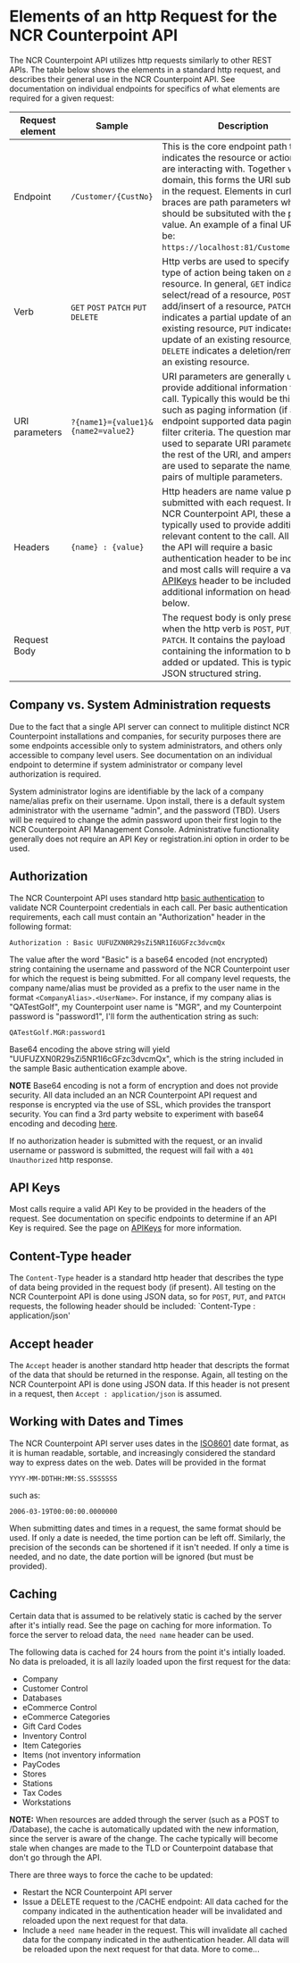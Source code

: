 # Elements of an http Request for the NCR Counterpoint API
The NCR Counterpoint API utilizes http requests similarly to other REST APIs. The table below shows the elements in a standard http request, and describes their general use in the NCR Counterpoint API. See documentation on individual endpoints for specifics of what elements are required for a given request:

Request element | Sample | Description
--------------- | ------ | -----------
Endpoint | `/Customer/{CustNo}` | This is the core endpoint path that indicates the resource or action you are interacting with. Together with the domain, this forms the URI submitted in the request. Elements in curly braces are path parameters which should be subsituted with the proper value. An example of a final URI would be: `https://localhost:81/Customers/1000`.
Verb | `GET` `POST` `PATCH` `PUT` `DELETE` | Http verbs are used to specify the type of action being taken on a resource. In general, `GET` indicates a select/read of a resource, `POST` is an add/insert of a resource, `PATCH` indicates a partial update of an existing resource, `PUT` indicates a full update of an existing resource, and `DELETE` indicates a deletion/removal of an existing resource.
URI parameters | `?{name1}={value1}&{name2=value2}` | URI parameters are generally used to provide additional information to a call. Typically this would be things such as paging information (if an endpoint supported data paging) or filter criteria. The question mark is used to separate URI parameters from the rest of the URI, and ampersands are used to separate the name/value pairs of multiple parameters.
Headers | `{name} : {value}` | Http headers are name value pairs submitted with each request. In the NCR Counterpoint API, these are typically used to provide additional, relevant content to the call. All calls to the API will require a basic authentication header to be included, and most calls will require a valid [APIKeys](https://github.com/NCRCounterpointAPI/NCRCounterpointAPI/blob/master/APIKeys/APIKeys.md) header to be included. See additional information on headers below.
Request Body |  | The request body is only present when the http verb is `POST`, `PUT`, or `PATCH`. It contains the payload containing the information to be added or updated. This is typically a JSON structured string. 

## Company vs. System Administration requests
Due to the fact that a single API server can connect to mulitiple distinct NCR Counterpoint installations and companies, for security purposes there are some endpoints accessible only to system administrators, and others only accessible to company level users. See documentation on an individual endpoint to determine if system administrator or company level authorization is required.

System administrator logins are identifiable by the lack of a company name/alias prefix on their username. Upon install, there is a default system administrator with the username "admin", and the password (TBD). Users will be required to change the admin password upon their first login to the NCR Counterpoint API Management Console. Administrative functionality generally does not require an API Key or registration.ini option in order to be used.

## Authorization
The NCR Counterpoint API uses standard http [basic authentication](http://en.wikipedia.org/wiki/Basic_access_authentication) to validate NCR Counterpoint credentials in each call. Per basic authentication requirements, each call must contain an "Authorization" header in the following format:

`Authorization : Basic UUFUZXN0R29sZi5NR1I6UGFzc3dvcmQx`

The value after the word "Basic" is a base64 encoded (not encrypted) string containing the username and password of the NCR Counterpoint user for which the request is being submitted. For all company level requests, the company name/alias must be provided as a prefix to the user name in the format `<CompanyAlias>.<UserName>`. For instance, if my company alias is "QATestGolf", my Counterpoint user name is "MGR", and my Counterpoint password is "password1", I'll form the authentication string as such:

`QATestGolf.MGR:password1`

Base64 encoding the above string will yield "UUFUZXN0R29sZi5NR1I6cGFzc3dvcmQx", which is the string included in the sample Basic authentication example above.

**NOTE** Base64 encoding is not a form of encryption and does not provide security. All data included an an NCR Counterpoint API request and response is encrypted via the use of SSL, which provides the transport security. You can find a 3rd party website to experiment with base64 encoding and decoding [here](https://www.base64encode.org/).

If no authorization header is submitted with the request, or an invalid username or password is submitted, the request will fail with a `401 Unauthorized` http response.

## API Keys
Most calls require a valid API Key to be provided in the headers of the request. See documentation on specific endpoints to determine if an API Key is required. See the page on [APIKeys](https://github.com/NCRCounterpointAPI/NCRCounterpointAPI/blob/master/APIKeys/APIKeys.md) for more information.

## Content-Type header
The `Content-Type` header is a standard http header that describes the type of data being provided in the request body (if present). All testing on the NCR Counterpoint API is done using JSON data, so for `POST`, `PUT`, and `PATCH` requests, the following header should be included:
`Content-Type : application/json'

## Accept header
The `Accept` header is another standard http header that descripts the format of the data that should be returned in the response. Again, all testing on the NCR Counterpoint API is done using JSON data. If this header is not present in a request, then `Accept : application/json` is assumed.

## Working with Dates and Times
The NCR Counterpoint API server uses dates in the [ISO8601](http://en.wikipedia.org/wiki/ISO_8601) date format, as it is human readable, sortable, and increasingly considered the standard way to express dates on the web. Dates will be provided in the format 

`YYYY-MM-DDTHH:MM:SS.SSSSSSS`

such as:

`2006-03-19T00:00:00.0000000`

When submitting dates and times in a request, the same format should be used. If only a date is needed, the time portion can be left off. Similarly, the precision of the seconds can be shortened if it isn't needed. If only a time is needed, and no date, the date portion will be ignored (but must be provided).

## Caching
Certain data that is assumed to be relatively static is cached by the server after it's intially read. See the page on caching for more information. To force the server to reload data, the `need name` header can be used.

The following data is cached for 24 hours from the point it's intially loaded. No data is preloaded, it is all lazily loaded upon the first request for the data:

- Company
- Customer Control
- Databases
- eCommerce Control
- eCommerce Categories
- Gift Card Codes
- Inventory Control
- Item Categories
- Items (not inventory information
- PayCodes
- Stores
- Stations
- Tax Codes
- Workstations

**NOTE:** When resources are added through the server (such as a POST to /Database), the cache is automatically updated with the new information, since the server is aware of the change. The cache typically will become stale when changes are made to the TLD or Counterpoint database that don't go through the API.

There are three ways to force the cache to be updated:
- Restart the NCR Counterpoint API server
- Issue a DELETE request to the /CACHE endpoint: All data cached for the company indicated in the authentication header will be invalidated and reloaded upon the next request for that data.
- Include a `need name` header in the request. This will invalidate all cached data for the company indicated in the authentication header. All data will be reloaded upon the next request for that data.
More to come...

